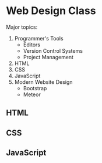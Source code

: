 Web Design Class
================

Major topics:

1. Programmer's Tools
   * Editors
   * Version Control Systems
   * Project Management
2. HTML
3. CSS
4. JavaScript
5. Modern Website Design
   * Bootstrap
   * Meteor

HTML
----

CSS
---

JavaScript
----------
